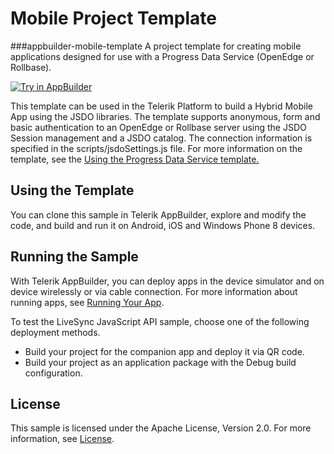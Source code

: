 
Mobile Project Template
===============
###appbuilder-mobile-template
A project template for creating mobile applications designed for use with a Progress Data Service (OpenEdge or Rollbase).

<a href="https://platform.telerik.com/#appbuilder/clone/https%3A%2F%2Fgithub.com%2FCloudDataObject%2Fappbuilder-mobile-template" target="_blank"><img src="http://docs.telerik.com/platform/appbuilder/sample-apps/images/try-in-appbuilder.png" alt="Try in AppBuilder" title="Try in AppBuilder" /></a>

This template can be used in the Telerik Platform to build a Hybrid Mobile App using the JSDO libraries.
The template supports anonymous, form and basic authentication to an OpenEdge or Rollbase server using the JSDO Session management and a JSDO catalog. The connection information is specified in the scripts/jsdoSettings.js file. For more information on the template, see the <a href="https://documentation.progress.com/output/pdo/Using_the_Progress_Data_Service_template.pdf">Using the Progress Data Service template.</a>


## Using the Template

You can clone this sample in Telerik AppBuilder, explore and modify the code, and build and run it on Android, iOS and Windows Phone 8 devices.


## Running the Sample

With Telerik AppBuilder, you can deploy apps in the device simulator and on device wirelessly or via cable connection. For more information about running apps, see [Running Your App][Running Your App].

To test the LiveSync JavaScript API sample, choose one of the following deployment methods.

* Build your project for the companion app and deploy it via QR code.
* Build your project as an application package with the Debug build configuration.

## License

This sample is licensed under the Apache License, Version 2.0. For more information, see [License][License].

[License]: License.md
[Running Your App]: http://docs.telerik.com/platform/appbuilder/testing-your-app/run-your-app

